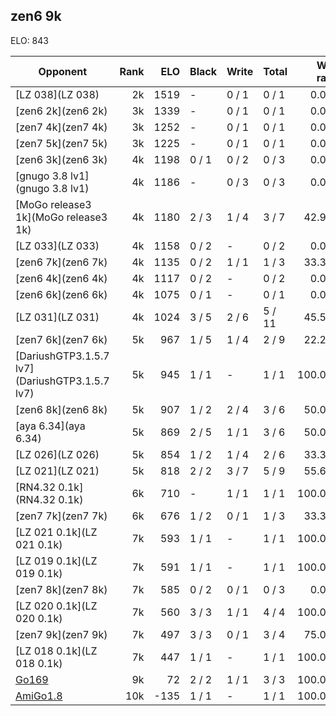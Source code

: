 ## zen6 9k ##

ELO: 843

Opponent | Rank | ELO | Black | Write | Total | Win rate
---------|-----:|----:|-------|-------|-------|-------:
[LZ 038](LZ 038) | 2k | 1519 | - | 0 / 1 | 0 / 1 | 0.0%
[zen6 2k](zen6 2k) | 3k | 1339 | - | 0 / 1 | 0 / 1 | 0.0%
[zen7 4k](zen7 4k) | 3k | 1252 | - | 0 / 1 | 0 / 1 | 0.0%
[zen7 5k](zen7 5k) | 3k | 1225 | - | 0 / 1 | 0 / 1 | 0.0%
[zen6 3k](zen6 3k) | 4k | 1198 | 0 / 1 | 0 / 2 | 0 / 3 | 0.0%
[gnugo 3.8 lv1](gnugo 3.8 lv1) | 4k | 1186 | - | 0 / 3 | 0 / 3 | 0.0%
[MoGo release3 1k](MoGo release3 1k) | 4k | 1180 | 2 / 3 | 1 / 4 | 3 / 7 | 42.9%
[LZ 033](LZ 033) | 4k | 1158 | 0 / 2 | - | 0 / 2 | 0.0%
[zen6 7k](zen6 7k) | 4k | 1135 | 0 / 2 | 1 / 1 | 1 / 3 | 33.3%
[zen6 4k](zen6 4k) | 4k | 1117 | 0 / 2 | - | 0 / 2 | 0.0%
[zen6 6k](zen6 6k) | 4k | 1075 | 0 / 1 | - | 0 / 1 | 0.0%
[LZ 031](LZ 031) | 4k | 1024 | 3 / 5 | 2 / 6 | 5 / 11 | 45.5%
[zen7 6k](zen7 6k) | 5k | 967 | 1 / 5 | 1 / 4 | 2 / 9 | 22.2%
[DariushGTP3.1.5.7 lv7](DariushGTP3.1.5.7 lv7) | 5k | 945 | 1 / 1 | - | 1 / 1 | 100.0%
[zen6 8k](zen6 8k) | 5k | 907 | 1 / 2 | 2 / 4 | 3 / 6 | 50.0%
[aya 6.34](aya 6.34) | 5k | 869 | 2 / 5 | 1 / 1 | 3 / 6 | 50.0%
[LZ 026](LZ 026) | 5k | 854 | 1 / 2 | 1 / 4 | 2 / 6 | 33.3%
[LZ 021](LZ 021) | 5k | 818 | 2 / 2 | 3 / 7 | 5 / 9 | 55.6%
[RN4.32 0.1k](RN4.32 0.1k) | 6k | 710 | - | 1 / 1 | 1 / 1 | 100.0%
[zen7 7k](zen7 7k) | 6k | 676 | 1 / 2 | 0 / 1 | 1 / 3 | 33.3%
[LZ 021 0.1k](LZ 021 0.1k) | 7k | 593 | 1 / 1 | - | 1 / 1 | 100.0%
[LZ 019 0.1k](LZ 019 0.1k) | 7k | 591 | 1 / 1 | - | 1 / 1 | 100.0%
[zen7 8k](zen7 8k) | 7k | 585 | 0 / 2 | 0 / 1 | 0 / 3 | 0.0%
[LZ 020 0.1k](LZ 020 0.1k) | 7k | 560 | 3 / 3 | 1 / 1 | 4 / 4 | 100.0%
[zen7 9k](zen7 9k) | 7k | 497 | 3 / 3 | 0 / 1 | 3 / 4 | 75.0%
[LZ 018 0.1k](LZ 018 0.1k) | 7k | 447 | 1 / 1 | - | 1 / 1 | 100.0%
[Go169](Go169) | 9k | 72 | 2 / 2 | 1 / 1 | 3 / 3 | 100.0%
[AmiGo1.8](AmiGo1.8) | 10k | -135 | 1 / 1 | - | 1 / 1 | 100.0%
